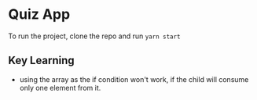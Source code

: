 # Quiz App

To run the project, clone the repo and run
`yarn start`

## Key Learning

- using the array as the if condition won't work, if the child will consume only one element from it.
